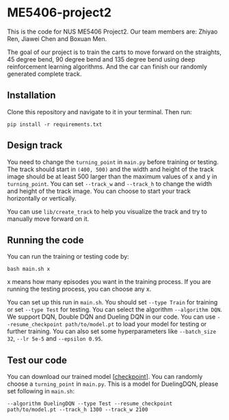 # ME5406-project2
This is the code for NUS ME5406 Project2. Our team members are: Zhiyao Ren, Jiawei Chen and Boxuan Men.

The goal of our project is to train the carts to move forward on the straights, 45 degree bend, 90 degree bend and 135 degree bend using deep reinforcement learning algorithms. And the car can finish our randomly generated complete track.

## Installation
Clone this repository and navigate to it in your terminal. Then run:

```
pip install -r requirements.txt
```

## Design track
You need to change the `turning_point` in `main.py` before training or testing. The track should start in `(400, 500)` and the width and height of the track image should be at least 500 larger than the maximum values of x and y in `turning_point`. You can set `--track_w` and `--track_h` to change the width and height of the track image. You can choose to start your track horizontally or vertically.

You can use `lib/create_track` to help you visualize the track and try to manually move forward on it.

## Running the code
You can run the training or testing code by:

```
bash main.sh x
```

x means how many episodes you want in the training process. If you are running the testing process, you can choose any x.

You can set up this run in `main.sh`. You should set `--type Train` for training or set `--type Test` for testing. You can select the algorithm `--algorithm DQN`. We support DQN, Double DQN and Dueling DQN in our code. You can use `--resume_checkpoint path/to/model.pt` to load your model for testing or further training. You can also set some hyperparameters like `--batch_size 32`, `--lr 5e-5` and `--epsilon 0.95`.

## Test our code
You can download our trained model [[checkpoint](https://drive.google.com/drive/folders/19h5doLD4dR8IcrVsNhTK_q6gophP124X?usp=share_link)]. You can randomly choose a `turning_point` in `main.py`. This is a model for DuelingDQN, please set following in `main.sh`:

```
--algorithm DuelingDQN --type Test --resume_checkpoint path/to/model.pt --track_h 1300 --track_w 2100
```
